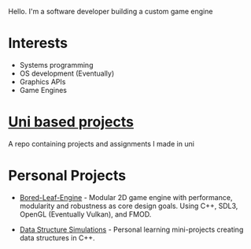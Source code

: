 Hello. I'm a software developer building a custom game engine

# Interests
- Systems programming
- OS development (Eventually)
- Graphics APIs
- Game Engines

# [Uni based projects](https://github.com/Bored-Leaf/Uni-Projects)
A repo containing projects and assignments I made in uni

# Personal Projects
- [Bored-Leaf-Engine]() - Modular 2D game engine with performance, modularity and robustness as core design goals. Using C++, SDL3, OpenGL (Eventually Vulkan), and FMOD.
<!--
Update linkedIn and Github to mention the systems I've built.
For example:
  - Built modular systems for rendering, input and audio.
  - Implemented custom memory management and job system.
  - Handled low-latency resource streaming and profiling.
-->
- [Data Structure Simulations]() - Personal learning mini-projects creating data structures in C++.

<!--
**FOR EACH PROJECT MAKE SURE TO PUT STUFF IN THE README.TXT, STUFF LIKE:** 
  - Goal/Purpurse of project*
  - *Features*
  - *Tech Stack*
    - *I implemented X using framework Y because.*
  - * What the project showcases *
  - *etc.*
-->

<!-- Ideas:
        - One with OpenGL/Vulkan where you type and a 3d version of it is on the screen
            as you type (Maybe only takes a couple seconds worth of text?). Camera also
            moves around smoothly (Maybe more erratically the faster you type?). Maybe 
            instead of flat objects, use particles and trails to fill in the space?
        - A website that will also serve as the github pages webpage to host my personal portfolio projects.

    Should do: If my skills improved and is warrented/beneficial enough, recreate previous
      from the ground up and provide links and a quick (no more than a couple sentances) of what
      the previous versions are about. Also include what is new/different/improved about
      the current up to date version.
-->
